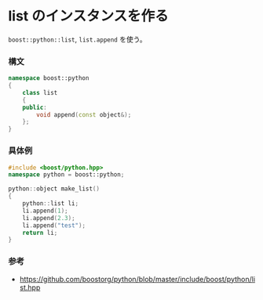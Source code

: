 # list のインスタンスを作る
```boost::python::list```, ```list.append``` を使う。

### 構文
```cpp
namespace boost::python
{
    class list
    {
    public:
        void append(const object&);
    };
}
```

### 具体例
```cpp
#include <boost/python.hpp>
namespace python = boost::python;

python::object make_list()
{
    python::list li;
    li.append(1);
    li.append(2.3);
    li.append("test");
    return li;
}
```

### 参考
- https://github.com/boostorg/python/blob/master/include/boost/python/list.hpp
